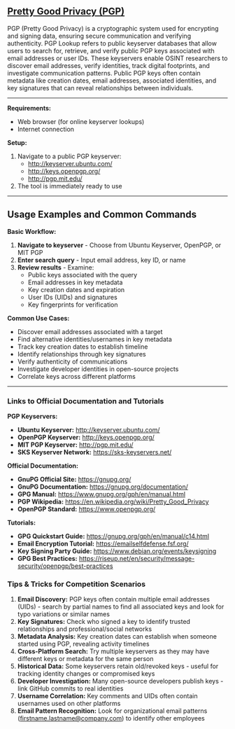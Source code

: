 ## [Pretty Good Privacy (PGP)](https://en.wikipedia.org/wiki/Pretty_Good_Privacy)

PGP (Pretty Good Privacy) is a cryptographic system used for encrypting and signing data, ensuring secure communication and verifying authenticity. PGP Lookup refers to public keyserver databases that allow users to search for, retrieve, and verify public PGP keys associated with email addresses or user IDs. These keyservers enable OSINT researchers to discover email addresses, verify identities, track digital footprints, and investigate communication patterns. Public PGP keys often contain metadata like creation dates, email addresses, associated identities, and key signatures that can reveal relationships between individuals.

---

**Requirements:**
- Web browser (for online keyserver lookups)
- Internet connection

**Setup:**
1. Navigate to a public PGP keyserver:
   - http://keyserver.ubuntu.com/
   - http://keys.openpgp.org/
   - http://pgp.mit.edu/
2. The tool is immediately ready to use

---

## Usage Examples and Common Commands

**Basic Workflow:**
1. **Navigate to keyserver** - Choose from Ubuntu Keyserver, OpenPGP, or MIT PGP
2. **Enter search query** - Input email address, key ID, or name
3. **Review results** - Examine:
   - Public keys associated with the query
   - Email addresses in key metadata
   - Key creation dates and expiration
   - User IDs (UIDs) and signatures
   - Key fingerprints for verification

**Common Use Cases:**
- Discover email addresses associated with a target
- Find alternative identities/usernames in key metadata
- Track key creation dates to establish timeline
- Identify relationships through key signatures
- Verify authenticity of communications
- Investigate developer identities in open-source projects
- Correlate keys across different platforms

---

### Links to Official Documentation and Tutorials

**PGP Keyservers:**
- **Ubuntu Keyserver:** http://keyserver.ubuntu.com/
- **OpenPGP Keyserver:** http://keys.openpgp.org/
- **MIT PGP Keyserver:** http://pgp.mit.edu/
- **SKS Keyserver Network:** https://sks-keyservers.net/

**Official Documentation:**
- **GnuPG Official Site:** https://gnupg.org/
- **GnuPG Documentation:** https://gnupg.org/documentation/
- **GPG Manual:** https://www.gnupg.org/gph/en/manual.html
- **PGP Wikipedia:** https://en.wikipedia.org/wiki/Pretty_Good_Privacy
- **OpenPGP Standard:** https://www.openpgp.org/

**Tutorials:**
- **GPG Quickstart Guide:** https://gnupg.org/gph/en/manual/c14.html
- **Email Encryption Tutorial:** https://emailselfdefense.fsf.org/
- **Key Signing Party Guide:** https://www.debian.org/events/keysigning
- **GPG Best Practices:** https://riseup.net/en/security/message-security/openpgp/best-practices

### Tips & Tricks for Competition Scenarios

1. **Email Discovery:** PGP keys often contain multiple email addresses (UIDs) - search by partial names to find all associated keys and look for typo variations or similar names
2. **Key Signatures:** Check who signed a key to identify trusted relationships and professional/social networks
3. **Metadata Analysis:** Key creation dates can establish when someone started using PGP, revealing activity timelines
4. **Cross-Platform Search:** Try multiple keyservers as they may have different keys or metadata for the same person
5. **Historical Data:** Some keyservers retain old/revoked keys - useful for tracking identity changes or compromised keys
6. **Developer Investigation:** Many open-source developers publish keys - link GitHub commits to real identities
7. **Username Correlation:** Key comments and UIDs often contain usernames used on other platforms
8. **Email Pattern Recognition:** Look for organizational email patterns (firstname.lastname@company.com) to identify other employees
